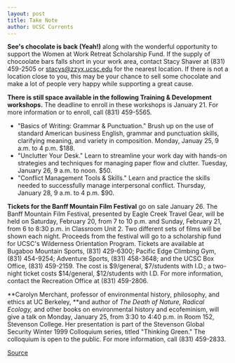 ```yaml
---
layout: post
title: Take Note
author: UCSC Currents
---
```


**See's chocolate is back (Yeah!)** along with the wonderful opportunity to support the Women at Work Retreat Scholarship Fund. If the supply of chocoolate bars falls short in your work area, contact Stacy Shaver at (831) 459-2505 or stacys@zzyx.ucsc.edu for the nearest location. If there is not a location close to you, this may be your chance to sell some chocolate and make a lot of people very happy while supporting a great cause.

**There is still space available in the following Training & Development workshops.** The deadline to enroll in these workshops is January 21. For more information or to enroll, call (831) 459-5565.
* "Basics of Writing: Grammar & Punctuation." Brush up on the use of standard American business English, grammar and punctuation skills, clarifying meaning, and variety in composition. Monday, Januay 25, 9 a.m. to 4 p.m. $188.
* "Unclutter Your Desk." Learn to streamline your work day with hands-on strategies and techniques for managing paper flow and clutter. Tuesday, January 26, 9 a.m. to noon. $50.
* "Conflict Management Tools & Skills." Learn and practice the skills needed to successfully manage interpersonal conflict. Thursday, January 28, 9 a.m. to 4 p.m. $90.

**Tickets for the Banff Mountain Film Festival** go on sale January 26\. The Banff Mountain Film Festival, presented by Eagle Creek Travel Gear, will be held on Saturday, February 20, from 7 to 10 p.m. and Sunday, February 21, from 6 to 8:30 p.m. in Classroom Unit 2. Two different sets of films will be shown each night. Proceeds from the festival will go to a scholarship fund for UCSC's Wilderness Orientation Program. Tickets are available at Bugaboo Mountain Sports, (831) 429-6300; Pacific Edge Climbing Gym, (831) 454-9254; Adventure Sports, (831) 458-3648; and the UCSC Box Office, (831) 459-2159. The cost is $9/general, $7/students with I.D.; a two-night ticket costs $14/general, $12/students with I.D. For more information, contact the Recreation Office at (831) 459-2806.

**Carolyn Merchant, professor of environmental history, philosophy, and ethics at UC Berkeley, **and author of _The Death of Nature, Radical Ecology,_ and other books on environmental history and ecofeminism, will give a talk on Monday, January 25, from 3:30 to 4:40 p.m. in Room 152, Stevenson College. Her presentation is part of the Stevenson Global Security Winter 1999 Colloquium series, titled "Thinking Green." The colloquium is open to the public. For more information, call (831) 459-2833.

[Source](http://www1.ucsc.edu/oncampus/currents/98-99/01-18/takenote.htm "Permalink to Take Note; 01-18-99")
